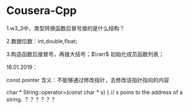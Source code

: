 # Cousera-Cpp
1.w3_3中，类型转换函数后冒号接的是什么结构？

2.数据位数：int,double,float;

3.构造函数后接冒号，再接大括号；$\rarr$ 初始化成员函数列表；



18.01.2019：

const pointer 含义：不能够通过修改指针，去修改该指针指向的内容

char * String::operator=(const char * s) { // s poins to the address of a string. ？？？？？？